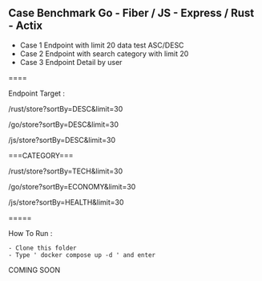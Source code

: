 ## Case Benchmark Go - Fiber / JS - Express / Rust - Actix

- Case 1 Endpoint with limit 20 data test ASC/DESC 
- Case 2 Endpoint with search category with limit 20
- Case 3 Endpoint Detail by user

====

Endpoint Target :

/rust/store?sortBy=DESC&limit=30

/go/store?sortBy=DESC&limit=30

/js/store?sortBy=DESC&limit=30

===CATEGORY===

/rust/store?sortBy=TECH&limit=30

/go/store?sortBy=ECONOMY&limit=30

/js/store?sortBy=HEALTH&limit=30

=====

How To Run :

```docker
- Clone this folder
- Type ' docker compose up -d ' and enter
```

COMING SOON 
